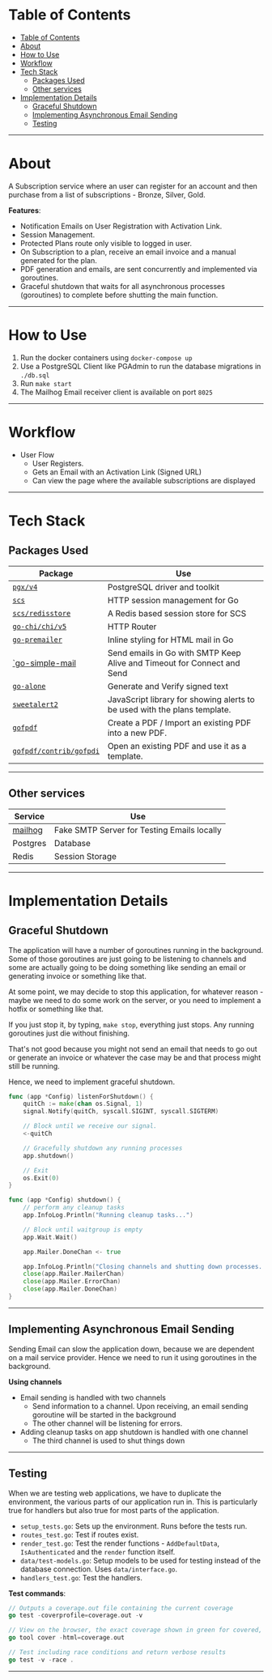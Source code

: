 # Table of Contents

- [Table of Contents](#table-of-contents)
- [About](#about)
- [How to Use](#how-to-use)
- [Workflow](#workflow)
- [Tech Stack](#tech-stack)
  - [Packages Used](#packages-used)
  - [Other services](#other-services)
- [Implementation Details](#implementation-details)
  - [Graceful Shutdown](#graceful-shutdown)
  - [Implementing Asynchronous Email Sending](#implementing-asynchronous-email-sending)
  - [Testing](#testing)

---

# About

A Subscription service where an user can register for an account and then purchase from a list of subscriptions - Bronze, Silver, Gold.

**Features**:

- Notification Emails on User Registration with Activation Link.
- Session Management.
- Protected Plans route only visible to logged in user.
- On Subscription to a plan, receive an email invoice and a manual generated for the plan.
- PDF generation and emails, are sent concurrently and implemented via goroutines.
- Graceful shutdown that waits for all asynchronous processes (goroutines) to complete before shutting the main function.

---

# How to Use

1. Run the docker containers using `docker-compose up`
2. Use a PostgreSQL Client like PGAdmin to run the database migrations in `./db.sql`
3. Run `make start`
4. The Mailhog Email receiver client is available on port `8025`

---

# Workflow

- User Flow
  - User Registers.
  - Gets an Email with an Activation Link (Signed URL)
  - Can view the page where the available subscriptions are displayed

---

# Tech Stack

## Packages Used

| Package                                                                       | Use                                                                       |
| ----------------------------------------------------------------------------- | ------------------------------------------------------------------------- |
| [`pgx/v4`](https://github.com/jackc/pgx)                                      | PostgreSQL driver and toolkit                                             |
| [`scs`](https://github.com/alexedwards/scs)                                   | HTTP session management for Go                                            |
| [`scs/redisstore`](https://github.com/alexedwards/scs/tree/master/redisstore) | A Redis based session store for SCS                                       |
| [`go-chi/chi/v5`](https://github.com/go-chi/chi)                              | HTTP Router                                                               |
| [`go-premailer`](https://github.com/vanng822/go-premailer)                    | Inline styling for HTML mail in Go                                        |
| [`go-simple-mail](https://github.com/xhit/go-simple-mail)                     | Send emails in Go with SMTP Keep Alive and Timeout for Connect and Send   |
| [`go-alone`](https://github.com/bwmarrin/go-alone)                            | Generate and Verify signed text                                           |
| [`sweetalert2`](https://sweetalert2.github.io/)                               | JavaScript library for showing alerts to be used with the plans template. |
| [`gofpdf`](https://github.com/phpdave11/gofpdi)                               | Create a PDF / Import an existing PDF into a new PDF.                     |
| [`gofpdf/contrib/gofpdi`](https://github.com/phpdave11/gofpdi)                | Open an existing PDF and use it as a template.                            |

---

## Other services

| Service                                       | Use                                         |
| --------------------------------------------- | ------------------------------------------- |
| [mailhog](https://github.com/mailhog/MailHog) | Fake SMTP Server for Testing Emails locally |
| Postgres                                      | Database                                    |
| Redis                                         | Session Storage                             |

---

# Implementation Details

## Graceful Shutdown

The application will have a number of goroutines running in the background.
Some of those goroutines are just going to be listening to channels and some are actually going to be doing something like sending an email or generating invoice or something like that.

At some point, we may decide to stop this application, for whatever reason - maybe we need to do some work on the server, or you need to implement a hotfix or something like that.

If you just stop it, by typing, `make stop`, everything just stops. Any running goroutines just die without finishing.

That's not good because you might not send an email that needs to go out or generate an invoice or whatever the case may be and that process might still be running.

Hence, we need to implement graceful shutdown.

```go
func (app *Config) listenForShutdown() {
	quitCh := make(chan os.Signal, 1)
	signal.Notify(quitCh, syscall.SIGINT, syscall.SIGTERM)

    // Block until we receive our signal.
	<-quitCh

    // Gracefully shutdown any running processes
	app.shutdown()

    // Exit
	os.Exit(0)
}

func (app *Config) shutdown() {
	// perform any cleanup tasks
	app.InfoLog.Println("Running cleanup tasks...")

	// Block until waitgroup is empty
	app.Wait.Wait()

	app.Mailer.DoneChan <- true

	app.InfoLog.Println("Closing channels and shutting down processes...")
	close(app.Mailer.MailerChan)
	close(app.Mailer.ErrorChan)
	close(app.Mailer.DoneChan)
}
```

---

## Implementing Asynchronous Email Sending

Sending Email can slow the application down, because we are dependent on a mail service provider. Hence we need to run it using goroutines in the background.

**Using channels**

- Email sending is handled with two channels
  - Send information to a channel. Upon receiving, an email sending goroutine will be started in the background
  - The other channel will be listening for errors.
- Adding cleanup tasks on app shutdown is handled with one channel
  - The third channel is used to shut things down

---

## Testing

When we are testing web applications, we have to duplicate the environment, the various parts of our application run in. This is particularly true for handlers but also true for most parts of the application.

- `setup_tests.go`: Sets up the environment. Runs before the tests run.
- `routes_test.go`: Test if routes exist.
- `render_test.go`: Test the render functions - `AddDefaultData`, `IsAuthenticated` and the `render` function itself.
- `data/test-models.go`: Setup models to be used for testing instead of the database connection. Uses `data/interface.go`.
- `handlers_test.go`: Test the handlers.

**Test commands**:

```go
// Outputs a coverage.out file containing the current coverage
go test -coverprofile=coverage.out -v

// View on the browser, the exact coverage shown in green for covered, red for uncovered
go tool cover -html=coverage.out

// Test including race conditions and return verbose results
go test -v -race .
```

---
